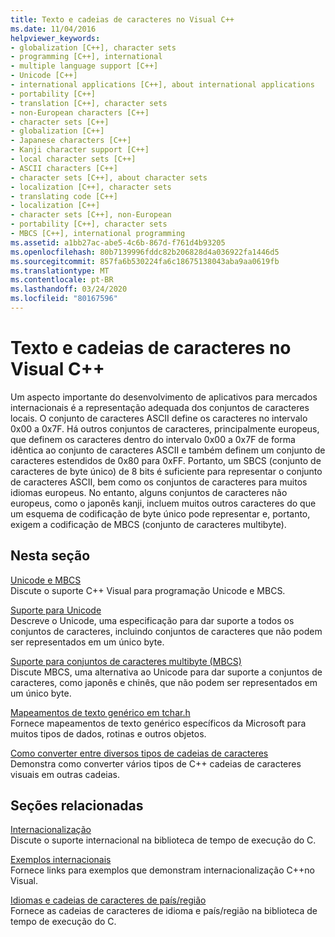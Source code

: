 ```yaml
---
title: Texto e cadeias de caracteres no Visual C++
ms.date: 11/04/2016
helpviewer_keywords:
- globalization [C++], character sets
- programming [C++], international
- multiple language support [C++]
- Unicode [C++]
- international applications [C++], about international applications
- portability [C++]
- translation [C++], character sets
- non-European characters [C++]
- character sets [C++]
- globalization [C++]
- Japanese characters [C++]
- Kanji character support [C++]
- local character sets [C++]
- ASCII characters [C++]
- character sets [C++], about character sets
- localization [C++], character sets
- translating code [C++]
- localization [C++]
- character sets [C++], non-European
- portability [C++], character sets
- MBCS [C++], international programming
ms.assetid: a1bb27ac-abe5-4c6b-867d-f761d4b93205
ms.openlocfilehash: 80b7139996fddc82b206828d4a036922fa1446d5
ms.sourcegitcommit: 857fa6b530224fa6c18675138043aba9aa0619fb
ms.translationtype: MT
ms.contentlocale: pt-BR
ms.lasthandoff: 03/24/2020
ms.locfileid: "80167596"
---
```

# <a name="text-and-strings-in-visual-c"></a>Texto e cadeias de caracteres no Visual C++

Um aspecto importante do desenvolvimento de aplicativos para mercados internacionais é a representação adequada dos conjuntos de caracteres locais. O conjunto de caracteres ASCII define os caracteres no intervalo 0x00 a 0x7F. Há outros conjuntos de caracteres, principalmente europeus, que definem os caracteres dentro do intervalo 0x00 a 0x7F de forma idêntica ao conjunto de caracteres ASCII e também definem um conjunto de caracteres estendidos de 0x80 para 0xFF. Portanto, um SBCS (conjunto de caracteres de byte único) de 8 bits é suficiente para representar o conjunto de caracteres ASCII, bem como os conjuntos de caracteres para muitos idiomas europeus. No entanto, alguns conjuntos de caracteres não europeus, como o japonês kanji, incluem muitos outros caracteres do que um esquema de codificação de byte único pode representar e, portanto, exigem a codificação de MBCS (conjunto de caracteres multibyte).

## <a name="in-this-section"></a>Nesta seção

[Unicode e MBCS](../text/unicode-and-mbcs.md)<br/>
Discute o suporte C++ Visual para programação Unicode e MBCS.

[Suporte para Unicode](../text/support-for-unicode.md)<br/>
Descreve o Unicode, uma especificação para dar suporte a todos os conjuntos de caracteres, incluindo conjuntos de caracteres que não podem ser representados em um único byte.

[Suporte para conjuntos de caracteres multibyte (MBCS)](../text/support-for-multibyte-character-sets-mbcss.md)<br/>
Discute MBCS, uma alternativa ao Unicode para dar suporte a conjuntos de caracteres, como japonês e chinês, que não podem ser representados em um único byte.

[Mapeamentos de texto genérico em tchar.h](../text/generic-text-mappings-in-tchar-h.md)<br/>
Fornece mapeamentos de texto genérico específicos da Microsoft para muitos tipos de dados, rotinas e outros objetos.

[Como converter entre diversos tipos de cadeias de caracteres](../text/how-to-convert-between-various-string-types.md)<br/>
Demonstra como converter vários tipos de C++ cadeias de caracteres visuais em outras cadeias.

## <a name="related-sections"></a>Seções relacionadas

[Internacionalização](../c-runtime-library/internationalization.md)<br/>
Discute o suporte internacional na biblioteca de tempo de execução do C.

[Exemplos internacionais](https://github.com/Microsoft/VCSamples/tree/master/VC2010Samples/International)<br/>
Fornece links para exemplos que demonstram internacionalização C++no Visual.

[Idiomas e cadeias de caracteres de país/região](../c-runtime-library/locale-names-languages-and-country-region-strings.md)<br/>
Fornece as cadeias de caracteres de idioma e país/região na biblioteca de tempo de execução do C.
